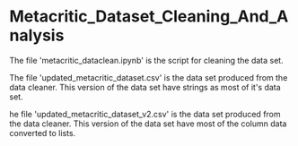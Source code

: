 # Metacritic_Dataset_Cleaning_And_Analysis

The file 'metacritic_dataclean.ipynb' is the script for cleaning the data set. 

The file 'updated_metacritic_dataset.csv' is the data set produced from the data cleaner. This version of the data set have strings as most of it's data set.

he file 'updated_metacritic_dataset_v2.csv' is the data set produced from the data cleaner. This version of the data set have most of the column data converted to lists. 
